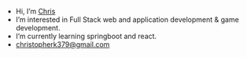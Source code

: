 - Hi, I’m [Chris](christopherk379@gmail.com)
- I’m interested in Full Stack web and application development & game development.
- I’m currently learning springboot and react.
- christopherk379@gmail.com
